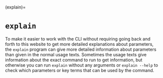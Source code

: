 (explain)=

# `explain`

To make it easier to work with the CLI without requiring going back and forth to this website to get more detailed explanations about parameters, the `explain` program can give more detailed information about parameters than given in the normal usage texts. Sometimes the usage texts give information about the exact command to run to get information, but otherwise you can run `explain` without any arguments or `explain --help` to check which parameters or key terms that can be used by the command.
